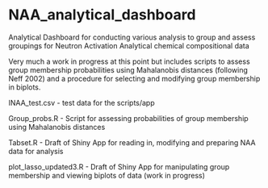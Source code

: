 # NAA_analytical_dashboard
Analytical Dashboard for conducting various analysis to group and assess groupings for Neutron Activation Analytical chemical compositional data

Very much a work in progress at this point but includes scripts to assess group membership probabilities using Mahalanobis distances (following Neff 2002) and a procedure for selecting and modifying group membership in biplots. 

INAA_test.csv - test data for the scripts/app

Group_probs.R - Script for assessing probabilities of group membership using Mahalanobis distances

Tabset.R - Draft of Shiny App for reading in, modifying and preparing NAA data for analysis

plot_lasso_updated3.R - Draft of Shiny App for manipulating group membership and viewing biplots of data (work in progress)

